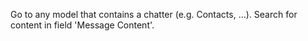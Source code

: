 Go to any model that contains a chatter (e.g. Contacts, ...). Search for
content in field 'Message Content'.
